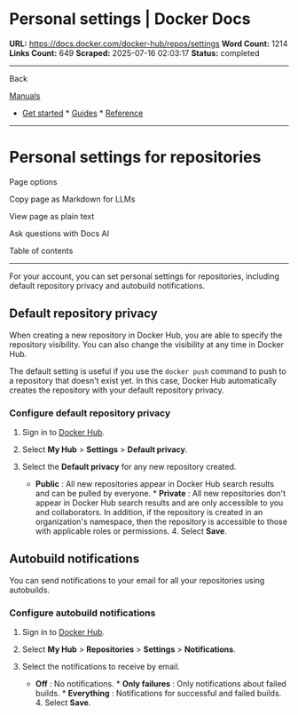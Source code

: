 # Personal settings | Docker Docs

**URL:** https://docs.docker.com/docker-hub/repos/settings
**Word Count:** 1214
**Links Count:** 649
**Scraped:** 2025-07-16 02:03:17
**Status:** completed

---

Back

[Manuals](https://docs.docker.com/manuals/)

  * [Get started](https://docs.docker.com/get-started/)   * [Guides](https://docs.docker.com/guides/)   * [Reference](https://docs.docker.com/reference/)

* * *

# Personal settings for repositories

Page options

Copy page as Markdown for LLMs

View page as plain text

Ask questions with Docs AI

Table of contents

* * *

For your account, you can set personal settings for repositories, including default repository privacy and autobuild notifications.

## Default repository privacy

When creating a new repository in Docker Hub, you are able to specify the repository visibility. You can also change the visibility at any time in Docker Hub.

The default setting is useful if you use the `docker push` command to push to a repository that doesn't exist yet. In this case, Docker Hub automatically creates the repository with your default repository privacy.

### Configure default repository privacy

  1. Sign in to [Docker Hub](https://hub.docker.com).

  2. Select **My Hub** > **Settings** > **Default privacy**.

  3. Select the **Default privacy** for any new repository created.

     * **Public** : All new repositories appear in Docker Hub search results and can be pulled by everyone.      * **Private** : All new repositories don't appear in Docker Hub search results and are only accessible to you and collaborators. In addition, if the repository is created in an organization's namespace, then the repository is accessible to those with applicable roles or permissions.   4. Select **Save**.

## Autobuild notifications

You can send notifications to your email for all your repositories using autobuilds.

### Configure autobuild notifications

  1. Sign in to [Docker Hub](https://hub.docker.com).

  2. Select **My Hub** > **Repositories** > **Settings** > **Notifications**.

  3. Select the notifications to receive by email.

     * **Off** : No notifications.      * **Only failures** : Only notifications about failed builds.      * **Everything** : Notifications for successful and failed builds.   4. Select **Save**.